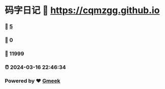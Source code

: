 # 码字日记 :link: https://cqmzgg.github.io 
### :page_facing_up: [5](https://cqmzgg.github.io/tag.html) 
### :speech_balloon: 0 
### :hibiscus: 11999 
### :alarm_clock: 2024-03-16 22:46:34 
### Powered by :heart: [Gmeek](https://github.com/Meekdai/Gmeek)
